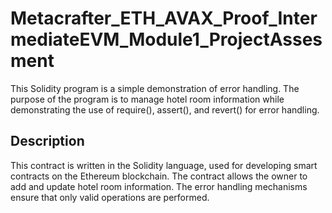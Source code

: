 # Metacrafter_ETH_AVAX_Proof_IntermediateEVM_Module1_ProjectAssesment

This Solidity program is a simple demonstration of error handling. The purpose of the program is to manage hotel room information while demonstrating the use of require(), assert(), and revert() for error handling.

## Description
This contract is written in the Solidity language, used for developing smart contracts on the Ethereum blockchain. The contract allows the owner to add and update hotel room information. The error handling mechanisms ensure that only valid operations are performed.
